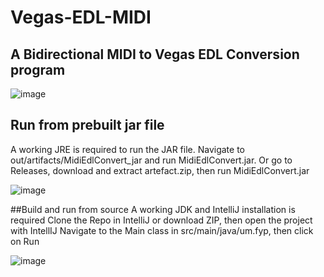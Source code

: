 # Vegas-EDL-MIDI
## A Bidirectional MIDI to Vegas EDL Conversion program
![image](https://github.com/DavidBuh03/ICT3913-Vegas-EDL-MIDI/assets/103522244/9b774fda-ba2e-4f13-ac8b-9dc39fb07be1)

## Run from prebuilt jar file
A working JRE is required to run the JAR file.
Navigate to out/artifacts/MidiEdlConvert_jar and run MidiEdlConvert.jar.
Or go to Releases, download and extract artefact.zip, then run MidiEdlConvert.jar

![image](https://github.com/DavidBuh03/ICT3913-Vegas-EDL-MIDI/assets/103522244/c7cec098-807a-4d4c-95c6-bbd774037848)


##Build and run from source
A working JDK and IntelliJ installation is required
Clone the Repo in IntelliJ or download ZIP, then open the project with IntellIJ
Navigate to the Main class in src/main/java/um.fyp, then click on Run

![image](https://github.com/DavidBuh03/ICT3913-Vegas-EDL-MIDI/assets/103522244/79760400-5777-4c90-9da8-5f66db83b4bb)
